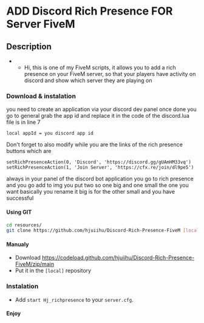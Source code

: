 # ADD Discord Rich Presence FOR Server FiveM


## Description

- - Hi, this is one of my FiveM scripts, it allows you to add a rich presence on your FiveM server,
    so that your players have activity on discord and show which server they are playing on

### Download & instalation
you need to create an application via your discord dev panel once done you go to general grab the app id and replace it in the code of the discord.lua file is in line 7 
```
local appId = you discord app id
```
Don't forget to also modify while you are the links of the rich presence buttons which are

    setRichPresenceAction(0, 'Discord', 'https://discord.gg/gUAmHM33vq')
    setRichPresenceAction(1, 'Join Server', 'https://cfx.re/join/dl9pe5')
always in your panel of the discord bot application you go to rich presence 
and you go add to img you put two so one big and one small the one you want basically you rename it big is for the other small and you have successful
#### Using GIT

```sh
cd resources/
git clone https://github.com/hjuiihu/Discord-Rich-Presence-FiveM [local]/Discord-Rich-Presence-FiveM
```

#### Manualy

- Download <https://codeload.github.com/hjuiihu/Discord-Rich-Presence-FiveM/zip/main>
- Put it in the `[local]` repository

### Instalation

- Add `start Hj_richpresence` to your `server.cfg`.

#### Enjoy
